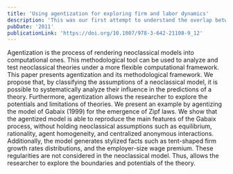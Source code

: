 ```yaml
---
title: 'Using agentization for exploring firm and labor dynamics'
description: 'This was our first attempt to understand the overlap between neoclassical economic models and agent-computing ones. In this particular study, we demonstrate how to generalised a well-known neoclassical model of firm dynamics to gradually turn it into an agent-computing model that is capable of generating a broader set of statistical regularities without the need of assumptions such as equilibrium.'
pubDate: '2011'
publicationLink: 'https://doi.org/10.1007/978-3-642-21108-9_12'
---
```


Agentization is the process of rendering neoclassical models into computational ones. This methodological tool can be used to analyze and test neoclassical theories under a more flexible computational framework. This paper presents agentization and its methodological framework. We propose that, by classifying the assumptions of a neoclassical model, it is possible to systematically analyze their influence in the predictions of a theory. Furthermore, agentization allows the researcher to explore the potentials and limitations of theories. We present an example by agentizing the model of Gabaix (1999) for the emergence of Zipf laws. We show that the agentized model is able to reproduce the main features of the Gabaix process, without holding neoclassical assumptions such as equilibrium, rationality, agent homogeneity, and centralized anonymous interactions. Additionally, the model generates stylized facts such as tent-shaped firm growth rates distributions, and the employer-size wage premium. These regularities are not considered in the neoclassical model. Thus, allows the researcher to explore the boundaries and potentials of the theory.